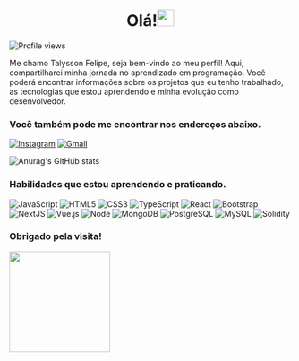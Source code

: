 <center>
 
# Olá!<img src="https://media.giphy.com/media/hvRJCLFzcasrR4ia7z/giphy.gif" width="30">
</center>

 <img src="https://komarev.com/ghpvc/?username=odevtalysson&color=blue" alt="Profile views" /> 
 
Me chamo Talysson Felipe, seja bem-vindo ao meu perfil! Aqui, compartilharei minha jornada no aprendizado em programação.
Você poderá encontrar informações sobre os projetos que eu tenho trabalhado, as tecnologias que estou aprendendo e minha evolução como desenvolvedor.

### Você também pode me encontrar nos endereços abaixo.

[![Instagram](https://img.shields.io/badge/Instagram-E4405F?style=for-the-badge&logo=instagram&logoColor=white)](https://www.instagram.com.br/otalyssonfelipe)
[![Gmail](https://img.shields.io/badge/Gmail-D14836?style=for-the-badge&logo=gmail&logoColor=white)](mailto:otalyssonfelipe@gmail.com)

![Anurag's GitHub stats](https://github-readme-stats.vercel.app/api?username=odevtalysson&show_icons=true&theme=dracula)

### Habilidades que estou aprendendo e praticando.

![JavaScript](https://img.shields.io/badge/-JavaScript-232323?style=flat&labelColor=000000&logo=javascript&logoColor=F7DF1E)
![HTML5](https://img.shields.io/badge/-HTML5-232323?style=flat&labelColor=E34F26&logo=html5&logoColor=ffffff)
![CSS3](https://img.shields.io/badge/-CSS3-232323?style=flat&labelColor=1572B6&logo=css3&logoColor=ffffff)
![TypeScript](https://img.shields.io/badge/-TypeScript-232323?style=flat&labelColor=000000&logo=typescript&logoColor=3178C6)
![React](https://img.shields.io/badge/-React-232323?style=flat&labelColor=61DAFB&logo=react&logoColor=000000)
![Bootstrap](https://img.shields.io/badge/-Bootstrap-232323?style=flat&labelColor=7952B3&logo=bootstrap&logoColor=ffffff)
![NextJS](https://img.shields.io/badge/-NextJS-232323?style=flat&labelColor=000000&logo=nextdotjs&logoColor=ffffff)
![Vue.js](https://img.shields.io/badge/-Vue.js-232323?style=flat&labelColor=000000&logo=vue.js&logoColor=4FC08D)
![Node](https://img.shields.io/badge/-Node-232323?style=flat&labelColor=000000&logo=nodedotjs&logoColor=339933)
![MongoDB](https://img.shields.io/badge/-MongoDB-232323?style=flat&labelColor=47A248&logo=mongodb&logoColor=ffffff)
![PostgreSQL](https://img.shields.io/badge/-PostgreSQL-232323?style=flat&labelColor=4169E1&logo=postgresql&logoColor=ffffff)
![MySQL](https://img.shields.io/badge/-MySQL-232323?style=flat&labelColor=4479A1&logo=mysql&logoColor=ffffff)
![Solidity](https://img.shields.io/badge/-Solidity-232323?style=flat&labelColor=2100C41&logo=Solidity&logoColor=ffffff)
<div/>

### Obrigado pela visita!

<img src="https://media.giphy.com/media/kaBU6pgv0OsPHz2yxy/giphy.gif?cid=790b7611e8k4gldqtpmlsbjefot3uxdch25lr2a6rz996tm5&ep=v1_gifs_search&rid=giphy.gif&ct=g" width="180">
